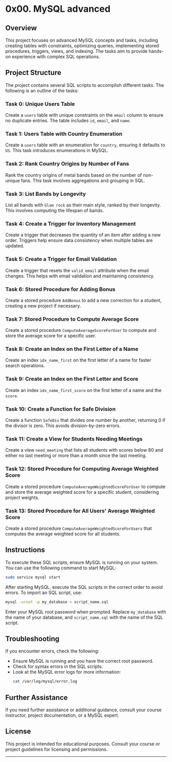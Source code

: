 # 0x00. MySQL advanced

## Overview
This project focuses on advanced MySQL concepts and tasks, including creating tables with constraints, optimizing queries, implementing stored procedures, triggers, views, and indexing. The tasks aim to provide hands-on experience with complex SQL operations.

## Project Structure
The project contains several SQL scripts to accomplish different tasks. The following is an outline of the tasks:

### Task 0: Unique Users Table
Create a `users` table with unique constraints on the `email` column to ensure no duplicate entries. The table includes `id`, `email`, and `name`.

### Task 1: Users Table with Country Enumeration
Create a `users` table with an enumeration for `country`, ensuring it defaults to `US`. This task introduces enumerations in MySQL.

### Task 2: Rank Country Origins by Number of Fans
Rank the country origins of metal bands based on the number of non-unique fans. This task involves aggregations and grouping in SQL.

### Task 3: List Bands by Longevity
List all bands with `Glam rock` as their main style, ranked by their longevity. This involves computing the lifespan of bands.

### Task 4: Create a Trigger for Inventory Management
Create a trigger that decreases the quantity of an item after adding a new order. Triggers help ensure data consistency when multiple tables are updated.

### Task 5: Create a Trigger for Email Validation
Create a trigger that resets the `valid_email` attribute when the email changes. This helps with email validation and maintaining consistency.

### Task 6: Stored Procedure for Adding Bonus
Create a stored procedure `AddBonus` to add a new correction for a student, creating a new project if necessary.

### Task 7: Stored Procedure to Compute Average Score
Create a stored procedure `ComputeAverageScoreForUser` to compute and store the average score for a specific user.

### Task 8: Create an Index on the First Letter of a Name
Create an index `idx_name_first` on the first letter of a name for faster search operations.

### Task 9: Create an Index on the First Letter and Score
Create an index `idx_name_first_score` on the first letter of a name and the `score`.

### Task 10: Create a Function for Safe Division
Create a function `SafeDiv` that divides one number by another, returning 0 if the divisor is zero. This avoids division-by-zero errors.

### Task 11: Create a View for Students Needing Meetings
Create a view `need_meeting` that lists all students with scores below 80 and either no last meeting or more than a month since the last meeting.

### Task 12: Stored Procedure for Computing Average Weighted Score
Create a stored procedure `ComputeAverageWeightedScoreForUser` to compute and store the average weighted score for a specific student, considering project weights.

### Task 13: Stored Procedure for All Users' Average Weighted Score
Create a stored procedure `ComputeAverageWeightedScoreForUsers` that computes the average weighted score for all students.

## Instructions
To execute these SQL scripts, ensure MySQL is running on your system. You can use the following command to start MySQL:

```bash
sudo service mysql start
```

After starting MySQL, execute the SQL scripts in the correct order to avoid errors. To import an SQL script, use:

```bash
mysql -uroot -p my_database < script_name.sql
```

Enter your MySQL root password when prompted. Replace `my_database` with the name of your database, and `script_name.sql` with the name of the SQL script.

## Troubleshooting
If you encounter errors, check the following:
- Ensure MySQL is running and you have the correct root password.
- Check for syntax errors in the SQL scripts.
- Look at the MySQL error logs for more information:
  ```bash
  cat /var/log/mysql/error.log
  ```

## Further Assistance
If you need further assistance or additional guidance, consult your course instructor, project documentation, or a MySQL expert.

## License
This project is intended for educational purposes. Consult your course or project guidelines for licensing and permissions.

---

